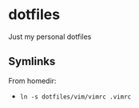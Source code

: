 # dotfiles
Just my personal dotfiles

## Symlinks
From homedir:
* `ln -s dotfiles/vim/vimrc .vimrc`
